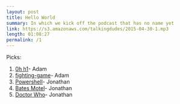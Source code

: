 ```yaml
---
layout: post
title: Hello World
summary: In which we kick off the podcast that has no name yet
link: https://s3.amazonaws.com/talkingdudes/2015-04-30-1.mp3
length: 01:08:27
permalink: /1
---
```


Picks:

1. [0h h1](http://0hh1.com/)- Adam
1. [fighting-game](https://github.com/aharris88/fighting-game)- Adam
1. [Powershell](http://en.wikipedia.org/wiki/Windows_PowerShell)- Jonathan
1. [Bates Motel](http://en.wikipedia.org/wiki/Bates_Motel_(TV_series))- Jonathan
1. [Doctor Who](http://en.wikipedia.org/wiki/Doctor_Who)- Jonathan
